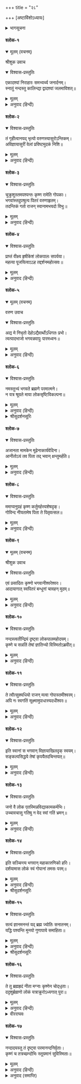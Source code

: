 +++
title = "२८"

+++
[अष्टाविंशोऽध्यायः]



<details><summary>भागसूचना</summary>

वरुणलोकसे नन्दजीको छुड़ाकर लाना
</details>

#### श्लोक-१


<details open><summary>मूलम् (वचनम्)</summary>

श्रीशुक उवाच
</details>

<details open><summary>विश्वास-प्रस्तुतिः</summary>

एकादश्यां निराहारः समभ्यर्च्य जनार्दनम्।  
स्नातुं नन्दस्तु कालिन्द्या द्वादश्यां जलमाविशत्॥
</details>

<details><summary>मूलम्</summary>

एकादश्यां निराहारः समभ्यर्च्य जनार्दनम्।  
स्नातुं नन्दस्तु कालिन्द्या द्वादश्यां जलमाविशत्॥
</details>

<details><summary>अनुवाद (हिन्दी)</summary>

श्रीशुकदेवजी कहते हैं—परीक्षित्! नन्दबाबाने कार्तिक शुक्ल एकादशीका उपवास किया और भगवान‍्की पूजा की तथा उसी दिन रातमें द्वादशी लगनेपर स्नान करनेके लिये यमुना-जलमें प्रवेश किया॥ १॥
</details>

#### श्लोक-२


<details open><summary>विश्वास-प्रस्तुतिः</summary>

तं गृहीत्वानयद् भृत्यो वरुणस्यासुरोऽन्तिकम्।  
अविज्ञायासुरीं वेलां प्रविष्टमुदकं निशि॥
</details>

<details><summary>मूलम्</summary>

तं गृहीत्वानयद् भृत्यो वरुणस्यासुरोऽन्तिकम्।  
अविज्ञायासुरीं वेलां प्रविष्टमुदकं निशि॥
</details>

<details><summary>अनुवाद (हिन्दी)</summary>

नन्दबाबाको यह मालूम नहीं था कि यह असुरोंकी वेला है, इसलिये वे रातके समय ही यमुनाजलमें घुस गये। उस समय वरुणके सेवक एक असुरने उन्हें पकड़ लिया और वह अपने स्वामीके पास ले गया॥ २॥
</details>

#### श्लोक-३


<details open><summary>विश्वास-प्रस्तुतिः</summary>

चुक्रुशुस्तमपश्यन्तः कृष्ण रामेति गोपकाः।  
भगवांस्तदुपश्रुत्य पितरं वरुणाहृतम्।  
तदन्तिकं गतो राजन् स्वानामभयदो विभुः॥
</details>

<details><summary>मूलम्</summary>

चुक्रुशुस्तमपश्यन्तः कृष्ण रामेति गोपकाः।  
भगवांस्तदुपश्रुत्य पितरं वरुणाहृतम्।  
तदन्तिकं गतो राजन् स्वानामभयदो विभुः॥
</details>

<details><summary>अनुवाद (हिन्दी)</summary>

नन्दबाबाके खो जानेसे व्रजके सारे गोप ‘श्रीकृष्ण! अब तुम्हीं अपने पिताको ला सकते हो; बलराम! अब तुम्हारा ही भरोसा है’—इस प्रकार कहते हुए रोने-पीटने लगे। भगवान् श्रीकृष्ण सर्वशक्तिमान् हैं एवं सदासे ही अपने भक्तोंका भय भगाते आये हैं। जब उन्होंने व्रजवासियोंका रोना-पीटना सुना और यह जाना कि पिताजीको वरुणका कोई सेवक ले गया है, तब वे वरुणजीके पास गये॥ ३॥
</details>

#### श्लोक-४


<details open><summary>विश्वास-प्रस्तुतिः</summary>

प्राप्तं वीक्ष्य हृषीकेशं लोकपालः सपर्यया।  
महत्या पूजयित्वाऽऽह तद्दर्शनमहोत्सवः॥
</details>

<details><summary>मूलम्</summary>

प्राप्तं वीक्ष्य हृषीकेशं लोकपालः सपर्यया।  
महत्या पूजयित्वाऽऽह तद्दर्शनमहोत्सवः॥
</details>

<details><summary>अनुवाद (हिन्दी)</summary>

जब लोकपाल वरुणने देखा कि समस्त जगत‍्के अन्तरिन्द्रिय और बहिरिन्द्रियोंके प्रवर्तक भगवान् श्रीकृष्ण स्वयं ही उनके यहाँ पधारे हैं, तब उन्होंने उनकी बहुत बड़ी पूजा की। भगवान‍्के दर्शनसे उनका रोम-रोम आनन्दसे खिल उठा। इसके बाद उन्होंने भगवान‍्से निवेदन किया॥ ४॥
</details>

#### श्लोक-५


<details open><summary>मूलम् (वचनम्)</summary>

वरुण उवाच
</details>

<details open><summary>विश्वास-प्रस्तुतिः</summary>

अद्य मे निभृतो देहोऽद्यैवार्थोऽधिगतः प्रभो।  
त्वत्पादभाजो भगवन्नवापुः पारमध्वनः॥
</details>

<details><summary>मूलम्</summary>

अद्य मे निभृतो देहोऽद्यैवार्थोऽधिगतः प्रभो।  
त्वत्पादभाजो भगवन्नवापुः पारमध्वनः॥
</details>

<details><summary>अनुवाद (हिन्दी)</summary>

वरुणजीने कहा—प्रभो! आज मेरा शरीर धारण करना सफल हुआ। आज मुझे सम्पूर्ण पुरुषार्थ प्राप्त हो गया; क्योंकि आज मुझे आपके चरणोंकी सेवाका शुभ अवसर प्राप्त हुआ है। भगवन्! जिन्हें भी आपके चरणकमलोंकी सेवाका सुअवसर मिला, वे भवसागरसे पार हो गये॥ ५॥
</details>

#### श्लोक-६


<details open><summary>विश्वास-प्रस्तुतिः</summary>

नमस्तुभ्यं भगवते ब्रह्मणे परमात्मने।  
न यत्र श्रूयते माया लोकसृष्टिविकल्पना॥
</details>

<details><summary>मूलम्</summary>

नमस्तुभ्यं भगवते ब्रह्मणे परमात्मने।  
न यत्र श्रूयते माया लोकसृष्टिविकल्पना॥
</details>

<details><summary>अनुवाद (हिन्दी)</summary>

आप भक्तोंके भगवान्, वेदान्तियोंके ब्रह्म और योगियोंके परमात्मा हैं। आपके स्वरूपमें विभिन्न लोकसृष्टियोंकी कल्पना करनेवाली माया नहीं है—ऐसा श्रुति कहती है। मैं आपको नमस्कार करता हूँ॥ ६॥
</details>

<details><summary>श्रीसुदर्शनसूरिः</summary>

लोकानां सृष्टिं चिदचितां सृष्टिं विकल्पयति, या माया प्रकृतिः यत्र न स्वकार्यकारिणीत्यर्थः ॥ ६-१३ ॥ 
</details>

#### श्लोक-७


<details open><summary>विश्वास-प्रस्तुतिः</summary>

अजानता मामकेन मूढेनाकार्यवेदिना।  
आनीतोऽयं तव पिता तद् भवान् क्षन्तुमर्हति॥
</details>

<details><summary>मूलम्</summary>

अजानता मामकेन मूढेनाकार्यवेदिना।  
आनीतोऽयं तव पिता तद् भवान् क्षन्तुमर्हति॥
</details>

<details><summary>अनुवाद (हिन्दी)</summary>

प्रभो! मेरा यह सेवक बड़ा मूढ़ और अनजान है। वह अपने कर्तव्यको भी नहीं जानता। वही आपके पिताजीको ले आया है, आप कृपा करके उसका अपराध क्षमा कीजिये॥ ७॥
</details>

#### श्लोक-८


<details open><summary>विश्वास-प्रस्तुतिः</summary>

ममाप्यनुग्रहं कृष्ण कर्तुमर्हस्यशेषदृक्।  
गोविन्द नीयतामेष पिता ते पितृवत्सल॥
</details>

<details><summary>मूलम्</summary>

ममाप्यनुग्रहं कृष्ण कर्तुमर्हस्यशेषदृक्।  
गोविन्द नीयतामेष पिता ते पितृवत्सल॥
</details>

<details><summary>अनुवाद (हिन्दी)</summary>

गोविन्द! मैं जानता हूँ कि आप अपने पिताके प्रति बड़ा प्रेमभाव रखते हैं। ये आपके पिता हैं। इन्हें आप ले जाइये। परन्तु भगवन्! आप सबके अन्तर्यामी, सबके साक्षी हैं। इसलिये विश्वविमोहन श्रीकृष्ण! आप मुझ दासपर भी कृपा कीजिये॥ ८॥
</details>

#### श्लोक-९


<details open><summary>मूलम् (वचनम्)</summary>

श्रीशुक उवाच
</details>

<details open><summary>विश्वास-प्रस्तुतिः</summary>

एवं प्रसादितः कृष्णो भगवानीश्वरेश्वरः।  
आदायागात् स्वपितरं बन्धूनां चावहन् मुदम्॥
</details>

<details><summary>मूलम्</summary>

एवं प्रसादितः कृष्णो भगवानीश्वरेश्वरः।  
आदायागात् स्वपितरं बन्धूनां चावहन् मुदम्॥
</details>

<details><summary>अनुवाद (हिन्दी)</summary>

श्रीशुकदेवजी कहते हैं—परीक्षित्! भगवान् श्रीकृष्ण ब्रह्मा आदि ईश्वरोंके भी ईश्वर हैं। लोकपाल वरुणने इस प्रकार उनकी स्तुति करके उन्हें प्रसन्न किया। इसके बाद भगवान् अपने पिता नन्दजीको लेकर व्रजमें चले आये और व्रजवासी भाई-बन्धुओंको आनन्दित किया॥ ९॥
</details>

#### श्लोक-१०


<details open><summary>विश्वास-प्रस्तुतिः</summary>

नन्दस्त्वतीन्द्रियं दृष्ट्वा लोकपालमहोदयम्।  
कृष्णे च सन्नतिं तेषां ज्ञातिभ्यो विस्मितोऽब्रवीत्॥
</details>

<details><summary>मूलम्</summary>

नन्दस्त्वतीन्द्रियं दृष्ट्वा लोकपालमहोदयम्।  
कृष्णे च सन्नतिं तेषां ज्ञातिभ्यो विस्मितोऽब्रवीत्॥
</details>

<details><summary>अनुवाद (हिन्दी)</summary>

नन्दबाबाने वरुणलोकमें लोकपालके इन्द्रियातीत ऐश्वर्य और सुख-सम्पत्तिको देखा तथा यह भी देखा कि वहाँके निवासी उनके पुत्र श्रीकृष्णके चरणोंमें झुक-झुककर प्रणाम कर रहे हैं। उन्हें बड़ा विस्मय हुआ। उन्होंने व्रजमें आकर अपने जाति-भाइयोंको सब बातें कह सुनायीं॥ १०॥
</details>

#### श्लोक-११


<details open><summary>विश्वास-प्रस्तुतिः</summary>

ते त्वौत्सुक्यधियो राजन् मत्वा गोपास्तमीश्वरम्।  
अपि नः स्वगतिं सूक्ष्मामुपाधास्यदधीश्वरः॥
</details>

<details><summary>मूलम्</summary>

ते त्वौत्सुक्यधियो राजन् मत्वा गोपास्तमीश्वरम्।  
अपि नः स्वगतिं सूक्ष्मामुपाधास्यदधीश्वरः॥
</details>

<details><summary>अनुवाद (हिन्दी)</summary>

परीक्षित्! भगवान‍्के प्रेमी गोप यह सुनकर ऐसा समझने लगे कि अरे, ये तो स्वयं भगवान् हैं। तब उन्होंने मन-ही-मन बड़ी उत्सुकतासे विचार किया कि क्या कभी जगदीश्वर भगवान् श्रीकृष्ण हमलोगोंको भी अपना वह मायातीत स्वधाम, जहाँ केवल इनके प्रेमी-भक्त ही जा सकते हैं, दिखलायेंगे॥ ११॥
</details>

#### श्लोक-१२


<details open><summary>विश्वास-प्रस्तुतिः</summary>

इति स्वानां स भगवान् विज्ञायाखिलदृक् स्वयम्।  
सङ्कल्पसिद्धये तेषां कृपयैतदचिन्तयत्॥
</details>

<details><summary>मूलम्</summary>

इति स्वानां स भगवान् विज्ञायाखिलदृक् स्वयम्।  
सङ्कल्पसिद्धये तेषां कृपयैतदचिन्तयत्॥
</details>

<details><summary>अनुवाद (हिन्दी)</summary>

परीक्षित्! भगवान् श्रीकृष्ण स्वयं सर्वदर्शी हैं। भला, उनसे यह बात कैसे छिपी रहती? वे अपने आत्मीय गोपोंकी यह अभिलाषा जान गये और उनका संकल्प सिद्ध करनेके लिये कृपासे भरकर इस प्रकार सोचने लगे॥ १२॥
</details>

#### श्लोक-१३


<details open><summary>विश्वास-प्रस्तुतिः</summary>

जनो वै लोक एतस्मिन्नविद्याकामकर्मभिः।  
उच्चावचासु गतिषु न वेद स्वां गतिं भ्रमन्॥
</details>

<details><summary>मूलम्</summary>

जनो वै लोक एतस्मिन्नविद्याकामकर्मभिः।  
उच्चावचासु गतिषु न वेद स्वां गतिं भ्रमन्॥
</details>

<details><summary>अनुवाद (हिन्दी)</summary>

‘इस संसारमें जीव अज्ञानवश शरीरमें आत्मबुद्धि करके भाँति-भाँतिकी कामना और उनकी पूर्तिके लिये नाना प्रकारके कर्म करता है। फिर उनके फलस्वरूप देवता, मनुष्य, पशु, पक्षी आदि ऊँची-नीची योनियोंमें भटकता फिरता है, अपनी असली गतिको—आत्मस्वरूपको नहीं पहचान पाता॥ १३॥
</details>

#### श्लोक-१४


<details open><summary>विश्वास-प्रस्तुतिः</summary>

इति सञ्चिन्त्य भगवान् महाकारुणिको हरिः।  
दर्शयामास लोकं स्वं गोपानां तमसः परम्॥
</details>

<details><summary>मूलम्</summary>

इति सञ्चिन्त्य भगवान् महाकारुणिको हरिः।  
दर्शयामास लोकं स्वं गोपानां तमसः परम्॥
</details>

<details><summary>अनुवाद (हिन्दी)</summary>

परमदयालु भगवान् श्रीकृष्णने इस प्रकार सोचकर उन गोपोंको मायान्धकारसे अतीत अपना परमधाम दिखलाया॥ १४॥
</details>

<details><summary>श्रीसुदर्शनसूरिः</summary>


स्वं वैकुण्ठम् ॥ १४ ॥ 
</details>

#### श्लोक-१५


<details open><summary>विश्वास-प्रस्तुतिः</summary>

सत्यं ज्ञानमनन्तं यद् ब्रह्म ज्योतिः सनातनम्।  
यद्धि पश्यन्ति मुनयो गुणापाये समाहिताः॥
</details>

<details><summary>मूलम्</summary>

सत्यं ज्ञानमनन्तं यद् ब्रह्म ज्योतिः सनातनम्।  
यद्धि पश्यन्ति मुनयो गुणापाये समाहिताः॥
</details>

<details><summary>अनुवाद (हिन्दी)</summary>

भगवान‍्ने पहले उनको उस ब्रह्मका साक्षात्कार करवाया जिसका स्वरूप सत्य, ज्ञान, अनन्त, सनातन और ज्योतिःस्वरूप है तथा समाधिनिष्ठ गुणातीत पुरुष ही जिसे देख पाते हैं॥ १५॥
</details>

<details><summary>श्रीसुदर्शनसूरिः</summary>

सत्यं निर्विकारं ज्ञानप्रकाशबहुलमिति ॥ १५ ॥ 
</details>

#### श्लोक-१६


<details open><summary>विश्वास-प्रस्तुतिः</summary>

ते तु ब्रह्मह्रदं नीता मग्नाः कृष्णेन चोद्‍धृताः।  
ददृशुर्ब्रह्मणो लोकं यत्राक्रूरोऽध्यगात् पुरा॥
</details>

<details><summary>मूलम्</summary>

ते तु ब्रह्मह्रदं नीता मग्नाः कृष्णेन चोद्‍धृताः।  
ददृशुर्ब्रह्मणो लोकं यत्राक्रूरोऽध्यगात् पुरा॥
</details>

<details><summary>अनुवाद (हिन्दी)</summary>

जिस जलाशयमें अक्रूरको भगवान‍्ने अपना स्वरूप दिखलाया था, उसी ब्रह्मस्वरूप ब्रह्मह्रदमें भगवान् उन गोपोंको ले गये। वहाँ उन लोगोंने उसमें डुबकी लगायी। वे ब्रह्मह्रदमें प्रवेश कर गये। तब भगवान‍्ने उसमेंसे उनको निकालकर अपने परमधामका दर्शन कराया॥ १६॥
</details>

<details><summary>वीरराघवः</summary>

स्थानविशेषं ब्रह्मह्रदो नाम यमुनायां कश्चिद्ध्रदः ॥ १६-१७ ॥   

इति श्रीमद्भागवतव्याख्याने दशमस्कन्धीये श्रीसुदर्शनसूरिकृतशुकपक्षीये अष्टाविंशोऽध्यायः ॥ २८ ॥ 
</details>

#### श्लोक-१७


<details open><summary>विश्वास-प्रस्तुतिः</summary>

नन्दादयस्तु तं दृष्ट्वा परमानन्दनिर्वृताः।  
कृष्णं च तत्रच्छन्दोभिः स्तूयमानं सुविस्मिताः॥
</details>

<details><summary>मूलम्</summary>

नन्दादयस्तु तं दृष्ट्वा परमानन्दनिर्वृताः।  
कृष्णं च तत्रच्छन्दोभिः स्तूयमानं सुविस्मिताः॥
</details>

<details><summary>अनुवाद (हिन्दी)</summary>

उस दिव्य भगवत्स्वरूप लोकको देखकर नन्द आदि गोप परमानन्दमें मग्न हो गये। वहाँ उन्होंने देखा कि सारे वेद मूर्तिमान् होकर भगवान् श्रीकृष्णकी स्तुति कर रहे हैं। यह देखकर वे सब-के-सब परम विस्मित हो गये॥ १७॥
</details>

<details><summary>अनुवाद (समाप्ति)</summary>

इति श्रीमद‍्भागवते महापुराणे पारमहंस्यां संहितायां दशमस्कन्धे पूर्वार्धेऽष्टाविंशोऽध्यायः॥ २८॥
</details>
